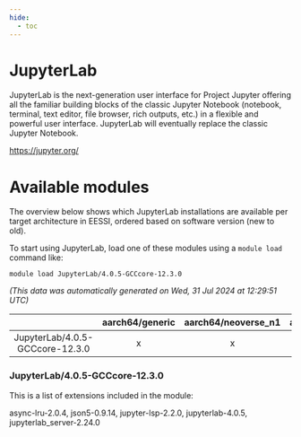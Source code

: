 ```yaml
---
hide:
  - toc
---
```


JupyterLab
==========


JupyterLab is the next-generation user interface for Project Jupyter offering all the familiar building blocks of the classic Jupyter Notebook (notebook, terminal, text editor, file browser, rich outputs, etc.) in a flexible and powerful user interface. JupyterLab will eventually replace the classic Jupyter Notebook.

https://jupyter.org/
# Available modules


The overview below shows which JupyterLab installations are available per target architecture in EESSI, ordered based on software version (new to old).

To start using JupyterLab, load one of these modules using a `module load` command like:

```shell
module load JupyterLab/4.0.5-GCCcore-12.3.0
```

*(This data was automatically generated on Wed, 31 Jul 2024 at 12:29:51 UTC)*  

| |aarch64/generic|aarch64/neoverse_n1|aarch64/neoverse_v1|x86_64/generic|x86_64/amd/zen2|x86_64/amd/zen3|x86_64/intel/haswell|x86_64/intel/skylake_avx512|
| :---: | :---: | :---: | :---: | :---: | :---: | :---: | :---: | :---: |
|JupyterLab/4.0.5-GCCcore-12.3.0|x|x|x|x|x|x|x|x|


### JupyterLab/4.0.5-GCCcore-12.3.0

This is a list of extensions included in the module:

async-lru-2.0.4, json5-0.9.14, jupyter-lsp-2.2.0, jupyterlab-4.0.5, jupyterlab_server-2.24.0